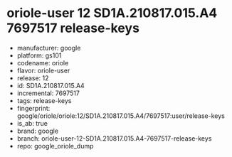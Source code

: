 # oriole-user 12 SD1A.210817.015.A4 7697517 release-keys
- manufacturer: google
- platform: gs101
- codename: oriole
- flavor: oriole-user
- release: 12
- id: SD1A.210817.015.A4
- incremental: 7697517
- tags: release-keys
- fingerprint: google/oriole/oriole:12/SD1A.210817.015.A4/7697517:user/release-keys
- is_ab: true
- brand: google
- branch: oriole-user-12-SD1A.210817.015.A4-7697517-release-keys
- repo: google_oriole_dump
